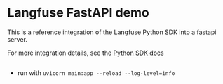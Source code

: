 # Langfuse FastAPI demo

This is a reference integration of the Langfuse Python SDK into a fastapi server.

For more integration details, see the [Python SDK docs](https://langfuse.com/docs/sdk/python)

##

- run with `uvicorn main:app --reload --log-level=info`
